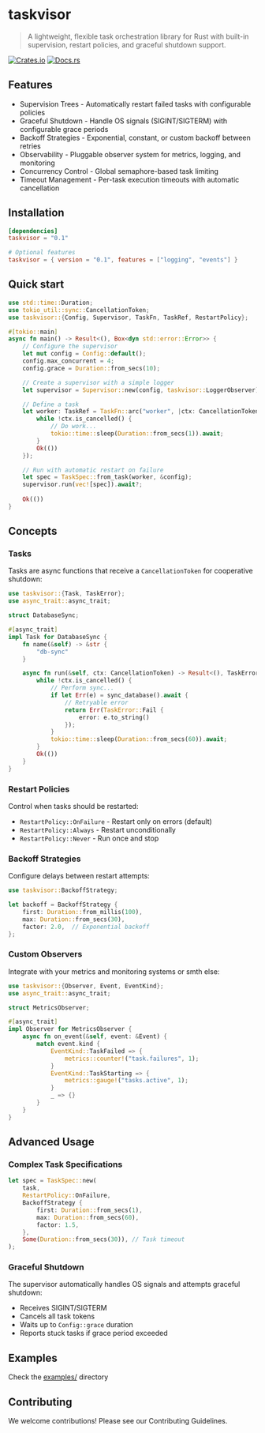 # taskvisor
> A lightweight, flexible task orchestration library for Rust with built-in supervision, restart policies, and graceful shutdown support.

[![Crates.io](https://img.shields.io/crates/v/taskvisor.svg)](https://crates.io/crates/taskvisor)
[![Docs.rs](https://docs.rs/taskvisor/badge.svg)](https://docs.rs/taskvisor)


## Features
- Supervision Trees - Automatically restart failed tasks with configurable policies
- Graceful Shutdown - Handle OS signals (SIGINT/SIGTERM) with configurable grace periods
- Backoff Strategies - Exponential, constant, or custom backoff between retries
- Observability - Pluggable observer system for metrics, logging, and monitoring
- Concurrency Control - Global semaphore-based task limiting
- Timeout Management - Per-task execution timeouts with automatic cancellation

## Installation
```toml
[dependencies]
taskvisor = "0.1"

# Optional features
taskvisor = { version = "0.1", features = ["logging", "events"] }
```

## Quick start
```rust
use std::time::Duration;
use tokio_util::sync::CancellationToken;
use taskvisor::{Config, Supervisor, TaskFn, TaskRef, RestartPolicy};

#[tokio::main]
async fn main() -> Result<(), Box<dyn std::error::Error>> {
    // Configure the supervisor
    let mut config = Config::default();
    config.max_concurrent = 4;
    config.grace = Duration::from_secs(10);

    // Create a supervisor with a simple logger
    let supervisor = Supervisor::new(config, taskvisor::LoggerObserver);

    // Define a task
    let worker: TaskRef = TaskFn::arc("worker", |ctx: CancellationToken| async move {
        while !ctx.is_cancelled() {
            // Do work...
            tokio::time::sleep(Duration::from_secs(1)).await;
        }
        Ok(())
    });

    // Run with automatic restart on failure
    let spec = TaskSpec::from_task(worker, &config);
    supervisor.run(vec![spec]).await?;
    
    Ok(())
}
```

## Concepts
### Tasks
Tasks are async functions that receive a `CancellationToken` for cooperative shutdown:
```rust
use taskvisor::{Task, TaskError};
use async_trait::async_trait;

struct DatabaseSync;

#[async_trait]
impl Task for DatabaseSync {
    fn name(&self) -> &str { 
        "db-sync" 
    }

    async fn run(&self, ctx: CancellationToken) -> Result<(), TaskError> {
        while !ctx.is_cancelled() {
            // Perform sync...
            if let Err(e) = sync_database().await {
                // Retryable error
                return Err(TaskError::Fail { 
                    error: e.to_string() 
                });
            }
            tokio::time::sleep(Duration::from_secs(60)).await;
        }
        Ok(())
    }
}
```

### Restart Policies
Control when tasks should be restarted:
- `RestartPolicy::OnFailure` - Restart only on errors (default)
- `RestartPolicy::Always` - Restart unconditionally
- `RestartPolicy::Never` - Run once and stop

### Backoff Strategies
Configure delays between restart attempts:
```rust
use taskvisor::BackoffStrategy;

let backoff = BackoffStrategy {
    first: Duration::from_millis(100),
    max: Duration::from_secs(30),
    factor: 2.0,  // Exponential backoff
};
```

### Custom Observers
Integrate with your metrics and monitoring systems or smth else:
```rust
use taskvisor::{Observer, Event, EventKind};
use async_trait::async_trait;

struct MetricsObserver;

#[async_trait]
impl Observer for MetricsObserver {
    async fn on_event(&self, event: &Event) {
        match event.kind {
            EventKind::TaskFailed => {
                metrics::counter!("task.failures", 1);
            }
            EventKind::TaskStarting => {
                metrics::gauge!("tasks.active", 1);
            }
            _ => {}
        }
    }
}
```


## Advanced Usage
### Complex Task Specifications
```rust
let spec = TaskSpec::new(
    task,
    RestartPolicy::OnFailure,
    BackoffStrategy {
        first: Duration::from_secs(1),
        max: Duration::from_secs(60),
        factor: 1.5,
    },
    Some(Duration::from_secs(30)), // Task timeout
);
```

### Graceful Shutdown
The supervisor automatically handles OS signals and attempts graceful shutdown:
- Receives SIGINT/SIGTERM
- Cancels all task tokens
- Waits up to `Config::grace` duration
- Reports stuck tasks if grace period exceeded

## Examples
Check the [examples/](https://github.com/soltiHQ/taskvisor/tree/main/examples) directory

## Contributing
We welcome contributions! Please see our Contributing Guidelines.
